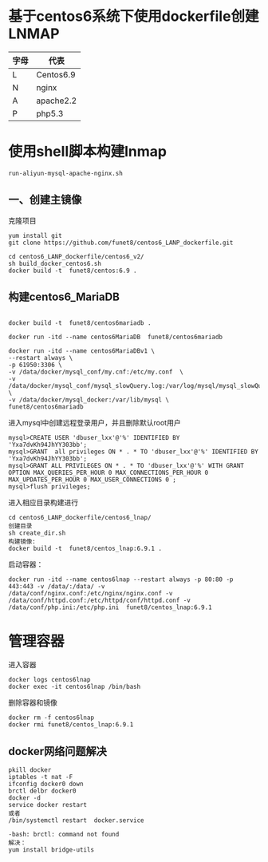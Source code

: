 # 基于centos6系统下使用dockerfile创建LNMAP

| 字母| 代表 |
|---|---|
| L | Centos6.9 |
| N | nginx |
| A | apache2.2 |
| P | php5.3 |

# 使用shell脚本构建lnmap
```
run-aliyun-mysql-apache-nginx.sh

```


## 一、创建主镜像
克隆项目
```
yum install git
git clone https://github.com/funet8/centos6_LANP_dockerfile.git
```

```
cd centos6_LANP_dockerfile/centos6_v2/
sh build_docker_centos6.sh
docker build -t  funet8/centos:6.9 .
```
## 构建centos6_MariaDB
```

docker build -t  funet8/centos6mariadb .

docker run -itd --name centos6MariaDB  funet8/centos6mariadb

docker run -itd --name centos6MariaDBv1 \
--restart always \
-p 61950:3306 \
-v /data/docker/mysql_conf/my.cnf:/etc/my.conf  \
-v /data/docker/mysql_conf/mysql_slowQuery.log:/var/log/mysql/mysql_slowQuery.log \
-v /data/docker/mysql_docker:/var/lib/mysql \
funet8/centos6mariadb
```
进入mysql中创建远程登录用户，并且删除默认root用户
```
mysql>CREATE USER 'dbuser_lxx'@'%' IDENTIFIED BY 'Yxa7dvKh94JhYY303bb';
mysql>GRANT  all privileges ON * . * TO 'dbuser_lxx'@'%' IDENTIFIED BY 'Yxa7dvKh94JhYY303bb';
mysql>GRANT ALL PRIVILEGES ON * . * TO 'dbuser_lxx'@'%' WITH GRANT OPTION MAX_QUERIES_PER_HOUR 0 MAX_CONNECTIONS_PER_HOUR 0 MAX_UPDATES_PER_HOUR 0 MAX_USER_CONNECTIONS 0 ;
mysql>flush privileges;
```



进入相应目录构建进行
```
cd centos6_LANP_dockerfile/centos6_lnap/
创建目录
sh create_dir.sh
构建镜像:
docker build -t  funet8/centos_lnap:6.9.1 .
```
启动容器：
```
docker run -itd --name centos6lnap --restart always -p 80:80 -p 443:443 -v /data/:/data/ -v /data/conf/nginx.conf:/etc/nginx/nginx.conf -v /data/conf/httpd.conf:/etc/httpd/conf/httpd.conf -v /data/conf/php.ini:/etc/php.ini  funet8/centos_lnap:6.9.1
```












# 管理容器
进入容器
```
docker logs centos6lnap
docker exec -it centos6lnap /bin/bash
```
删除容器和镜像
```
docker rm -f centos6lnap
docker rmi funet8/centos_lnap:6.9.1
```


## docker网络问题解决
```
pkill docker 
iptables -t nat -F 
ifconfig docker0 down 
brctl delbr docker0 
docker -d 
service docker restart
或者
/bin/systemctl restart  docker.service

-bash: brctl: command not found
解决：
yum install bridge-utils
```


